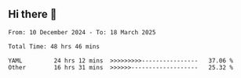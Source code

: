 ## Hi there 👋

<!-- TECHNOLOGIES:START -->
<!-- TECHNOLOGIES:END -->

<!--START_SECTION:waka-->

```txt
From: 10 December 2024 - To: 18 March 2025

Total Time: 48 hrs 46 mins

YAML         24 hrs 12 mins  >>>>>>>>>----------------   37.06 %
Other        16 hrs 31 mins  >>>>>>-------------------   25.32 %
```

<!--END_SECTION:waka-->

